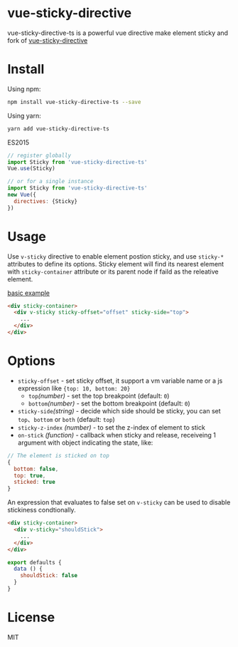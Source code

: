 # vue-sticky-directive

vue-sticky-directive-ts is a powerful vue directive make element sticky and fork of [vue-sticky-directive](https://www.npmjs.com/package/vue-sticky-directive)

# Install
Using npm:
```Bash
npm install vue-sticky-directive-ts --save
```

Using yarn:
```Bash
yarn add vue-sticky-directive-ts
```

ES2015
```JavaScript
// register globally
import Sticky from 'vue-sticky-directive-ts'
Vue.use(Sticky)

// or for a single instance
import Sticky from 'vue-sticky-directive-ts'
new Vue({
  directives: {Sticky}
})
```

# Usage

Use `v-sticky` directive to enable element postion sticky, and use `sticky-*` attributes to define its options. Sticky element will find its nearest element with `sticky-container` attribute or its parent node if faild as the releative element.

[basic example](https://mehwww.github.io/vue-sticky-directive/examples/basic/)

```HTML
<div sticky-container>
  <div v-sticky sticky-offset="offset" sticky-side="top">
    ...
  </div>
</div>
```

# Options
* `sticky-offset` - set sticky offset, it support a vm variable name or a js expression like `{top: 10, bottom: 20}`
  * `top`_(number)_ - set the top breakpoint (default: `0`)
  * `bottom`_(number)_ - set the bottom breakpoint (default: `0`)
* `sticky-side`_(string)_ - decide which side should be sticky, you can set `top`、`bottom` or `both` (default: `top`)
* `sticky-z-index` _(number)_ - to set the z-index of element to stick
* `on-stick` _(function)_ - callback when sticky and release, receiveing 1 argument with object indicating the state, like:

```javascript
// The element is sticked on top
{
  bottom: false,
  top: true,
  sticked: true
}
```

An expression that evaluates to false set on `v-sticky` can be used to disable stickiness condtionally.

```HTML
<div sticky-container>
  <div v-sticky="shouldStick">
    ...
  </div>
</div>
```
```JavaScript
export defaults {
  data () {
    shouldStick: false
  }
}
```

# License

MIT


